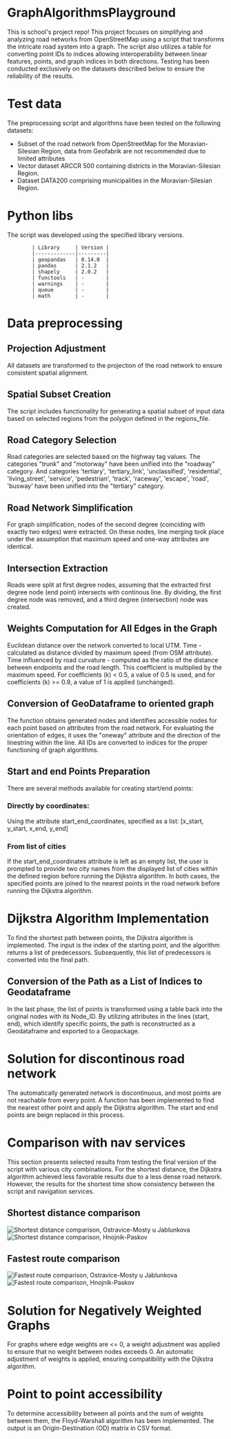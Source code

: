 # GraphAlgorithmsPlayground

This is school's project repo! This project focuses on simplifying and analyzing road networks from OpenStreetMap using a script that transforms the intricate road system into a graph. The script also utilizes a table for converting point IDs to indices allowing interoperability between linear features, points, and graph indices in both directions. Testing has been conducted exclusively on the datasets described below to ensure the reliability of the results.


# Test data
The preprocessing script and algorithms have been tested on the following datasets:

-   Subset of the road network from OpenStreetMap for the Moravian-Silesian Region, data from Geofabrik are not recommended due to limited  attributes
-   Vector dataset ARCCR 500 containing districts in the Moravian-Silesian Region.
-   Dataset DATA200 comprising municipalities in the Moravian-Silesian Region.

# Python libs
The script was developed using the specified library versions.

            | Library     | Version |
            |-------------|---------|
            | geopandas   | 0.14.0  |
            | pandas      | 2.1.2   |
            | shapely     | 2.0.2   |
            | functools   | -       |
            | warnings    | -       |
            | queue       | -       |
            | math        | -       |


# Data preprocessing
## Projection Adjustment
All datasets are transformed to the projection of the road network to ensure consistent spatial alignment.

## Spatial Subset Creation
The script includes functionality for generating a spatial subset of input data based on selected regions from the polygon defined in the regions_file.

## Road Category Selection
Road categories are selected based on the highway tag values. The categories "trunk" and "motorway" have been unified into the "roadway" category. And categories 'tertiary', 'tertiary_link', 'unclassified', 'residential', 'living_street', 'service', 'pedestrian', 'track', 'raceway', 'escape', 'road', 'busway' have been unified into the "tertiary" category.

## Road Network Simplification
For graph simplification, nodes of the second degree (coinciding with exactly two edges) were extracted. On these nodes, line merging took place under the assumption that maximum speed and one-way attributes are identical. 

## Intersection Extraction
Roads were split at first degree nodes, assuming that the extracted first degree node (end point) intersects with continous line. By dividing, the first degree node was removed, and a third degree (intersection) node was created.

## Weights Computation for All Edges in the Graph
Euclidean distance over the network converted to local UTM.
Time - calculated as distance divided by maximum speed (from OSM attribute).
Time influenced by road curvature - computed as the ratio of the distance between endpoints and the road length. This coefficient is multiplied by the maximum speed. For coefficients (k) < 0.5, a value of 0.5 is used, and for coefficients (k) >= 0.9, a value of 1 is applied (unchanged).

## Conversion of GeoDataframe to oriented graph
The function obtains generated nodes and identifies accessible nodes for each point based on attributes from the road network. For evaluating the orientation of edges, it uses the "oneway" attribute and the direction of the linestring within the line. All IDs are converted to indices for the proper functioning of graph algorithms.

## Start and end Points Preparation
There are several methods available for creating start/end points:
### Directly by coordinates:
Using the attribute start_end_coordinates, specified as a list: [x_start, y_start, x_end, y_end]
### From list of cities 
If the start_end_coordinates attribute is left as an empty list, the user is prompted to provide two city names from the displayed list of cities within the defined region before running the Dijkstra algorithm.
In both cases, the specified points are joined to the nearest points in the road network before running the Dijkstra algorithm.

# Dijkstra Algorithm Implementation
To find the shortest path between points, the Dijkstra algorithm is implemented. The input is the index of the starting point, and the algorithm returns a list of predecessors. Subsequently, this list of predecessors is converted into the final path.

## Conversion of the Path as a List of Indices to Geodataframe
In the last phase, the list of points is transformed using a table back into the original nodes with its Node_ID. By utilizing attributes in the lines (start, end), which identify specific points, the path is reconstructed as a Geodataframe and exported to a Geopackage.


# Solution for discontinous road network
The automatically generated network is discontinuous, and most points are not reachable from every point. A function has been implemented to find the nearest other point and apply the Dijkstra algorithm. The start and end points are beign replaced in this process.

# Comparison with nav services
This section presents selected results from testing the final version of the script with various city combinations. For the shortest distance, the Dijkstra algorithm achieved less favorable results due to a less dense road network. However, the results for the shortest time show consistency between the script and navigation services.

## Shortest distance comparison
![Shortest distance comparison, Ostravice-Mosty u Jablunkova](images/Ostravice_Mosty_distance_comparison.png)
![Shortest distance comparison, Hnojník-Paskov](images/Hnojník_Paskov_distance_comparison.png)

## Fastest route comparison
![Fastest route comparison, Ostravice-Mosty u Jablunkova](images/Ostravice_Mosty_fastest_comparison.png)
![Fastest route comparison, Hnojník-Paskov](images/Hnojník_Paskov_fastest_comparison.png)

#  Solution for Negatively Weighted Graphs
For graphs where edge weights are <= 0, a weight adjustment was applied to ensure that no weight between nodes exceeds 0. An automatic adjustment of weights is applied, ensuring compatibility with the Dijkstra algorithm.

# Point to point accessibility 
To determine accessibility between all points and the sum of weights between them, the Floyd-Warshall algorithm has been implemented. The output is an Origin-Destination (OD) matrix in CSV format.









